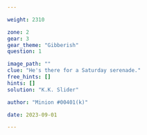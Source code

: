 ```yaml
---

weight: 2310

zone: 2
gear: 3
gear_theme: "Gibberish"
question: 1

image_path: ""
clue: "He's there for a Saturday serenade."
free_hints: []
hints: []
solution: "K.K. Slider"

author: "Minion #00401(k)"

date: 2023-09-01

---
```


